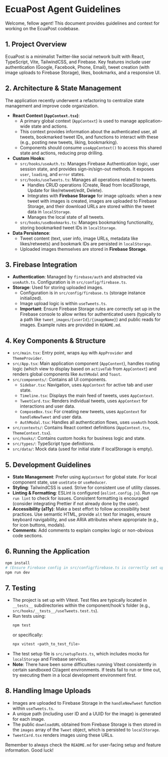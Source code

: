 # EcuaPost Agent Guidelines

Welcome, fellow agent! This document provides guidelines and context for working on the EcuaPost codebase.

## 1. Project Overview

EcuaPost is a minimalist Twitter-like social network built with React, TypeScript, Vite, TailwindCSS, and Firebase. Key features include user authentication (Google, Facebook, Phone, Email), tweet creation (with image uploads to Firebase Storage), likes, bookmarks, and a responsive UI.

## 2. Architecture & State Management

The application recently underwent a refactoring to centralize state management and improve code organization.

*   **React Context (`AppContext.tsx`)**:
    *   A primary global context (`AppContext`) is used to manage application-wide state and actions.
    *   This context provides information about the authenticated user, all tweets, bookmarked tweet IDs, and functions to interact with these (e.g., posting new tweets, liking, bookmarking).
    *   Components should consume `useAppContext()` to access this shared state and actions, reducing prop drilling.
*   **Custom Hooks**:
    *   `src/hooks/useAuth.ts`: Manages Firebase Authentication logic, user session state, and provides sign-in/sign-out methods. It exposes `user`, `loading`, and `error` states.
    *   `src/hooks/useTweets.ts`: Manages all operations related to tweets.
        *   Handles CRUD operations (Create, Read from localStorage, Update for like/retweet/edit, Delete).
        *   Integrates with **Firebase Storage** for image uploads: when a new tweet with images is created, images are uploaded to Firebase Storage, and their download URLs are stored within the tweet data in `localStorage`.
        *   Manages the local state of all tweets.
    *   `src/hooks/useBookmarks.ts`: Manages bookmarking functionality, storing bookmarked tweet IDs in `localStorage`.
*   **Data Persistence**:
    *   Tweet content (text, user info, image URLs, metadata like likes/retweets) and bookmark IDs are persisted in `localStorage`.
    *   Uploaded images themselves are stored in **Firebase Storage**.

## 3. Firebase Integration

*   **Authentication**: Managed by `firebase/auth` and abstracted via `useAuth.ts`. Configuration is in `src/config/firebase.ts`.
*   **Storage**: Used for storing uploaded images.
    *   Configuration is in `src/config/firebase.ts` (storage instance initialized).
    *   Image upload logic is within `useTweets.ts`.
    *   **Important**: Ensure Firebase Storage rules are correctly set up in the Firebase console to allow writes for authenticated users (typically to a path like `tweet_images/{userId}/{imageName}`) and public reads for images. Example rules are provided in `README.md`.

## 4. Key Components & Structure

*   `src/main.tsx`: Entry point, wraps `App` with `AppProvider` and `ThemeProvider`.
*   `src/App.tsx`: Main application component (`AppContent`), handles routing logic (which view to display based on `activeTab` from `AppContext`) and renders global components like `AuthModal` and `Toast`.
*   `src/components/`: Contains all UI components.
    *   `Sidebar.tsx`: Navigation, uses `AppContext` for active tab and user state.
    *   `Timeline.tsx`: Displays the main feed of tweets, uses `AppContext`.
    *   `TweetCard.tsx`: Renders individual tweets, uses `AppContext` for interactions and user data.
    *   `ComposeBox.tsx`: For creating new tweets, uses `AppContext` for `handleNewTweet` and user data.
    *   `AuthModal.tsx`: Handles all authentication flows, uses `useAuth` hook.
*   `src/contexts/`: Contains React context definitions (`AppContext.tsx`, `ThemeContext.tsx`).
*   `src/hooks/`: Contains custom hooks for business logic and state.
*   `src/types/`: TypeScript type definitions.
*   `src/data/`: Mock data (used for initial state if localStorage is empty).

## 5. Development Guidelines

*   **State Management**: Prefer using `AppContext` for global state. For local component state, use `useState` or `useReducer`.
*   **Styling**: TailwindCSS is used. Strive for consistent use of utility classes.
*   **Linting & Formatting**: ESLint is configured (`eslint.config.js`). Run `npm run lint` to check for issues. Consistent formatting is encouraged (consider integrating Prettier if not already done by the user).
*   **Accessibility (a11y)**: Make a best effort to follow accessibility best practices. Use semantic HTML, provide `alt` text for images, ensure keyboard navigability, and use ARIA attributes where appropriate (e.g., for icon buttons, modals).
*   **Comments**: Add comments to explain complex logic or non-obvious code sections.

## 6. Running the Application

```bash
npm install
# (Ensure Firebase config in src/config/firebase.ts is correctly set up)
npm run dev
```

## 7. Testing

*   The project is set up with Vitest. Test files are typically located in `__tests__` subdirectories within the component/hook's folder (e.g., `src/hooks/__tests__/useTweets.test.ts`).
*   Run tests using:
    ```bash
    npm test
    ```
    or specifically:
    ```bash
    npx vitest <path_to_test_file>
    ```
*   The test setup file is `src/setupTests.ts`, which includes mocks for `localStorage` and Firebase services.
*   **Note**: There have been some difficulties running Vitest consistently in certain sandboxed CI/agent environments. If tests fail to run or time out, try executing them in a local development environment first.

## 8. Handling Image Uploads

*   Images are uploaded to Firebase Storage in the `handleNewTweet` function within `useTweets.ts`.
*   A unique path (including user ID and a UUID for the image) is generated for each image.
*   The public `downloadURL` obtained from Firebase Storage is then stored in the `images` array of the `Tweet` object, which is persisted to `localStorage`.
*   `TweetCard.tsx` renders images using these URLs.

Remember to always check the `README.md` for user-facing setup and feature information. Good luck!
